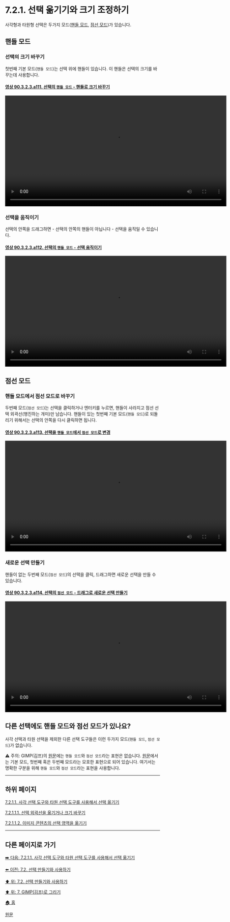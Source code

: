 # 7.2.1. 선택 옮기기와 크기 조정하기

사각형과 타원형 선택은 두가지 모드([핸들 모드](./19-glossaryx-selection_mode-handle_mode.md), [점선 모드](./19-glossaryx-selection_mode-dotted_mode.md))가 있습니다. 

## 핸들 모드
### 선택의 크기 바꾸기
첫번째 기본 모드(`핸들 모드`)는 선택 위에 핸들이 있습니다. 이 핸들은 선택의 크기를 바꾸는데 사용합니다. 

#### [영상 90.3.2.3.a111. 선택의 `핸들 모드` - 핸들로 크기 바꾸기](https://wonder13662.github.io/gimp/2.10.36_ko/90-03-02-tool_iconx-03-rectangle_select.html#%EC%98%81%EC%83%81-90323a111-%EC%84%A0%ED%83%9D%EC%9D%98-%ED%95%B8%EB%93%A4-%EB%AA%A8%EB%93%9C---%ED%95%B8%EB%93%A4%EB%A1%9C-%ED%81%AC%EA%B8%B0-%EB%B0%94%EA%BE%B8%EA%B8%B0)
<video controls="controls" width="720" src="https://github.com/wonder13662/gimp/assets/15767104/37be8e66-b382-4ae5-ace4-0cbccc31686a"></video>

### 선택을 움직이기
선택의 안쪽을 드래그하면 - 선택의 안쪽의 핸들이 아닙니다 - 선택을 움직일 수 있습니다.

#### [영상 90.3.2.3.a112. 선택의 `핸들 모드` - 선택 움직이기](https://wonder13662.github.io/gimp/2.10.36_ko/90-03-02-tool_iconx-03-rectangle_select.html#%EC%98%81%EC%83%81-90323a112-%EC%84%A0%ED%83%9D%EC%9D%98-%ED%95%B8%EB%93%A4-%EB%AA%A8%EB%93%9C---%EC%84%A0%ED%83%9D-%EC%9B%80%EC%A7%81%EC%9D%B4%EA%B8%B0)
<video controls="controls" width="720" src="https://github.com/wonder13662/gimp/assets/15767104/994c594d-36ca-400d-9ca5-c44ce7074539"></video>

## 점선 모드
### 핸들 모드에서 점선 모드로 바꾸기
두번째 모드(`점선 모드`)는 선택을 클릭하거나 엔터키를 누르면, 핸들이 사라지고 점선 선택 외곽선(행진하는 개미)만 남습니다. 핸들이 있는 첫번째 기본 모드(`핸들 모드`)로 되돌리기 위해서는 선택의 안쪽을 다시 클릭하면 됩니다.

#### [영상 90.3.2.3.a113. 선택을 `핸들 모드`에서 `점선 모드`로 변경](https://wonder13662.github.io/gimp/2.10.36_ko/90-03-02-tool_iconx-03-rectangle_select.html#%EC%98%81%EC%83%81-90323a113-%EC%84%A0%ED%83%9D%EC%9D%84-%ED%95%B8%EB%93%A4-%EB%AA%A8%EB%93%9C%EC%97%90%EC%84%9C-%EC%A0%90%EC%84%A0-%EB%AA%A8%EB%93%9C%EB%A1%9C-%EB%B3%80%EA%B2%BD)
<video controls="controls" width="720" src="https://github.com/wonder13662/gimp/assets/15767104/144097b9-643e-4bfc-8154-212931839d49"></video>

### 새로운 선택 만들기
핸들이 없는 두번째 모드(`점선 모드`)의 선택을 클릭, 드래그하면 새로운 선택을 만들 수 있습니다.

#### [영상 90.3.2.3.a114. 선택의 `점선 모드` - 드래그로 새로운 선택 만들기](https://wonder13662.github.io/gimp/2.10.36_ko/90-03-02-tool_iconx-03-rectangle_select.html#%EC%98%81%EC%83%81-90323a114-%EC%84%A0%ED%83%9D%EC%9D%98-%EC%A0%90%EC%84%A0-%EB%AA%A8%EB%93%9C---%EB%93%9C%EB%9E%98%EA%B7%B8%EB%A1%9C-%EC%83%88%EB%A1%9C%EC%9A%B4-%EC%84%A0%ED%83%9D-%EB%A7%8C%EB%93%A4%EA%B8%B0)
<video controls="controls" width="720" src="https://github.com/wonder13662/gimp/assets/15767104/b8f33945-e07c-44a2-aec3-fa503336369b"></video>

## 다른 선택에도 핸들 모드와 점선 모드가 있나요?
사각 선택과 타원 선택을 제외한 다른 선택 도구들은 이런 두가지 모드(`핸들 모드`, `점선 모드`)가 없습니다.

⚠️ 주의: GIMP(김프)의 [원문](https://docs.gimp.org/2.10/ko/gimp-using-selections.html)에는 `핸들 모드`와 `점선 모드`라는 표현은 없습니다. [원문](https://docs.gimp.org/2.10/ko/gimp-using-selections.html)에서는 기본 모드, 첫번째 혹은 두번째 모드라는 모호한 표현으로 되어 있습니다. 여기서는 명확한 구분을 위해 `핸들 모드`와 `점선 모드`라는 표현을 사용합니다.

***

## 하위 페이지

[7.2.1.1. 사각 선택 도구와 타원 선택 도구를 사용해서 선택 옮기기](./07-02-01-moving-or-resizing-a-selectionx-01-moving_selections_using_the_rectangle_and_ellipse_select_tools.md)

[7.2.1.1.1. 선택 외곽선을 옮기거나 크기 바꾸기](./07-02-01-moving-or-resizing-a-selectionx-01-moving_selections_using_the_rectangle_and_ellipse_select_toolsx-01-moving_and_resizing_the_selection_outline.md)

[7.2.1.1.2. 이미지 콘텐츠의 선택 영역을 옮기기](./07-02-01-moving-or-resizing-a-selectionx-01-moving_selections_using_the_rectangle_and_ellipse_select_toolsx-02-moving_the_selection_with_the_image_contents.md)

***

## 다른 페이지로 가기
[➡️ 다음: 7.2.1.1. 사각 선택 도구와 타원 선택 도구를 사용해서 선택 옮기기](./07-02-01-moving-or-resizing-a-selectionx-01-moving_selections_using_the_rectangle_and_ellipse_select_tools.md)

[⬅️ 이전: 7.2. 선택 만들기와 사용하기](./07-02-00-creating-and-using-selections.md)

[⬆️ 위: 7.2. 선택 만들기와 사용하기](./07-02-00-creating-and-using-selections.md)

[⬆️ 위: 7. GIMP(김프)로 그리기](./07-00-painting-with-gimp.md)

[🏠 홈](./00-home.md)

[원문](https://docs.gimp.org/2.10/ko/gimp-using-selections.html)
